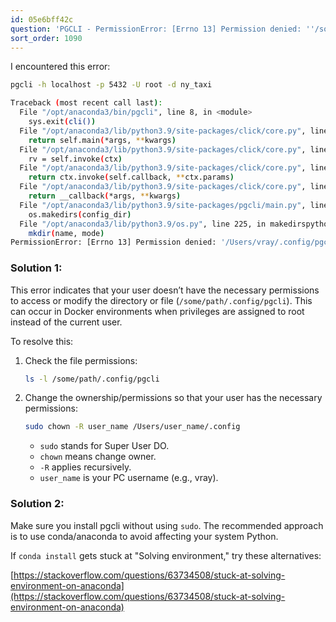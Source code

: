 ```yaml
---
id: 05e6bff42c
question: 'PGCLI - PermissionError: [Errno 13] Permission denied: ''/some/path/.config/pgcli'''
sort_order: 1090
---
```


I encountered this error:

```bash
pgcli -h localhost -p 5432 -U root -d ny_taxi

Traceback (most recent call last):
  File "/opt/anaconda3/bin/pgcli", line 8, in <module>
    sys.exit(cli())
  File "/opt/anaconda3/lib/python3.9/site-packages/click/core.py", line 1128, in __call__
    return self.main(*args, **kwargs)
  File "/opt/anaconda3/lib/python3.9/site-packages/click/core.py", line 1053, in main
    rv = self.invoke(ctx)
  File "/opt/anaconda3/lib/python3.9/site-packages/click/core.py", line 1395, in invoke
    return ctx.invoke(self.callback, **ctx.params)
  File "/opt/anaconda3/lib/python3.9/site-packages/click/core.py", line 754, in invoke
    return __callback(*args, **kwargs)
  File "/opt/anaconda3/lib/python3.9/site-packages/pgcli/main.py", line 880, in cli
    os.makedirs(config_dir)
  File "/opt/anaconda3/lib/python3.9/os.py", line 225, in makedirspython
    mkdir(name, mode)
PermissionError: [Errno 13] Permission denied: '/Users/vray/.config/pgcli'
```

### Solution 1:

This error indicates that your user doesn’t have the necessary permissions to access or modify the directory or file (`/some/path/.config/pgcli`). This can occur in Docker environments when privileges are assigned to root instead of the current user.

To resolve this:

1. Check the file permissions:

   ```bash
   ls -l /some/path/.config/pgcli
   ```

2. Change the ownership/permissions so that your user has the necessary permissions:

   ```bash
   sudo chown -R user_name /Users/user_name/.config
   ```

   - `sudo` stands for Super User DO.
   - `chown` means change owner.
   - `-R` applies recursively.
   - `user_name` is your PC username (e.g., vray).

### Solution 2:

Make sure you install pgcli without using `sudo`. The recommended approach is to use conda/anaconda to avoid affecting your system Python.

If `conda install` gets stuck at "Solving environment," try these alternatives:

[https://stackoverflow.com/questions/63734508/stuck-at-solving-environment-on-anaconda](https://stackoverflow.com/questions/63734508/stuck-at-solving-environment-on-anaconda)